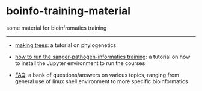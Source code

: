 # boinfo-training-material
some material for bioinfromatics training

_____

- [making trees](https://github.com/flass/bioinfo-training-material/tree/master/making_trees): a tutorial on phylogenetics

- [how to run the sanger-pathogen-informatics training](https://github.com/flass/bioinfo-training-material/blob/master/intalling_jupyter_sanger-pathogen-informatics-course.md): a tutorial on how to install the Jupyter environment to run the courses

- [FAQ](https://github.com/flass/bioinfo-training-material/blob/master/FAQ.md): a bank of questions/answers on various topics, ranging from general use of linux shell environment to more specific bioinformatics
